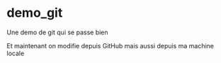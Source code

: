 # demo_git
Une demo de git qui se passe bien

Et maintenant on modifie depuis GitHub
mais aussi depuis ma machine locale